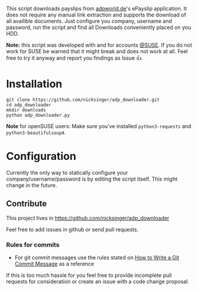 This script downloads payslips from [adpworld.de](https://www.adpworld.de)'s ePayslip application. It does not require any manual link extraction
and supports the download of all availible documents. Just configure you company, username and password, run the script and
find all Downloads conveniently placed on you HDD.

**Note:** this script was developed with and for accounts [@SUSE](https://github.com/SUSE). If you do not work for SUSE be warned
that it might break and does not work at all. Feel free to try it anyway and report you findings as Issue :+1:.

# Installation

```
git clone https://github.com/nicksinger/adp_downloader.git
cd adp_downloader
mkdir downloads
python adp_downloader.py
```

**Note** for openSUSE users: Make sure you've installed `python3-requests` and `python3-beautifulsoup4`.

# Configuration

Currently the only way to statically configure your company/username/password is by editing the script itself.
This might change in the future.

## Contribute

This project lives in https://github.com/nicksinger/adp_downloader

Feel free to add issues in github or send pull requests.

### Rules for commits

* For git commit messages use the rules stated on
  [How to Write a Git Commit Message](http://chris.beams.io/posts/git-commit/) as
  a reference

If this is too much hassle for you feel free to provide incomplete pull
requests for consideration or create an issue with a code change proposal.

